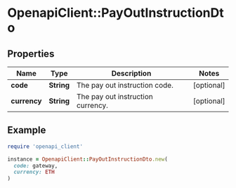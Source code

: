 # OpenapiClient::PayOutInstructionDto

## Properties

| Name | Type | Description | Notes |
| ---- | ---- | ----------- | ----- |
| **code** | **String** | The pay out instruction code. | [optional] |
| **currency** | **String** | The pay out instruction currency. | [optional] |

## Example

```ruby
require 'openapi_client'

instance = OpenapiClient::PayOutInstructionDto.new(
  code: gateway,
  currency: ETH
)
```

